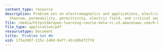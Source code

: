 ```yaml
---
content_type: resource
description: Problem set on electromagnetics and applications, electric field, Poynting's
  theorem, permeability, permittivity, electric field, and critical angle of transmission.
file: /media/https%3A/open-learning-course-data-rc.s3.amazonaws.com/6-013-electromagnetics-and-applications-fall-2005/175a2497215c140d8af741cddbdf27fd_ps6.pdf
file_type: application/pdf
resourcetype: Document
title: 'Problem Set #6'
uid: 175a2497-215c-140d-8af7-41cddbdf27fd
---
```

